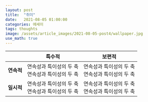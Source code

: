 ```yaml
---
layout: post
title:  "취미"
date:   2021-08-05 01:00:00
categories: 에세이
tags: thoughts
image: /assets/article_images/2021-08-05-post4/wallpaper.jpg
use_math: true
---
```


 &ensp; | **특수적** | **보편적**
:---:|:---:|:---:
**연속적** |  연속성과 특이성의 두 축 <br />  연속성과 특이성의 두 축 |  연속성과 특이성의 두 축 <br />  연속성과 특이성의 두 축
**일시적** |   연속성과 특이성의 두 축 <br />  연속성과 특이성의 두 축|  연속성과 특이성의 두 축 <br />  연속성과 특이성의 두 축

